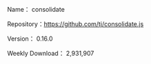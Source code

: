 Name： consolidate

Repository：https://github.com/tj/consolidate.js

Version： 0.16.0

Weekly Download： 2,931,907